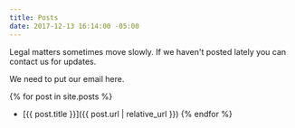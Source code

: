 ```yaml
---
title: Posts
date: 2017-12-13 16:14:00 -05:00
---
```


Legal matters sometimes move slowly. If we haven't posted lately you can contact us for updates.

We need to put our email here.

{% for post in site.posts %}
 + [{{ post.title }}]({{ post.url | relative_url }})
{% endfor %}